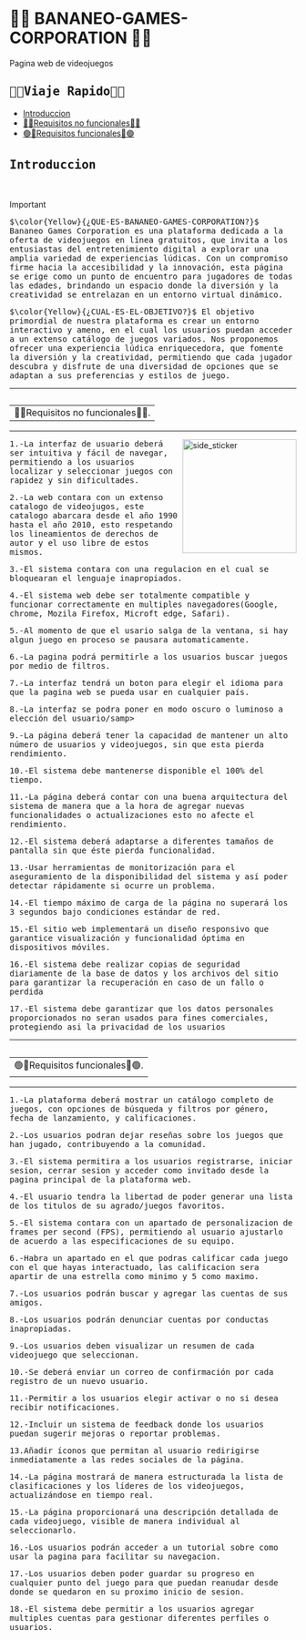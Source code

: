 # 🍌🐲 BANANEO-GAMES-CORPORATION 🐲🍌
Pagina web de videojuegos 


## <samp>💨🚀Viaje Rapido🚀💨</samp>

- [Introduccion](#introduccion)
- [🔴🐲Requisitos no funcionales🐲🔴](#--requisitos_no_funcionales--)
- [🟢🐲Requisitos funcionales🐲🟢](#--requisitos_funcionales--)

## <samp>Introduccion</samp>
<br>

> [!IMPORTANT]
>
> <samp>$\color{Yellow}{¿QUE-ES-BANANEO-GAMES-CORPORATION?}$ Bananeo Games Corporation es una plataforma dedicada a la oferta de videojuegos en línea gratuitos, que invita a los entusiastas del entretenimiento digital a explorar una amplia variedad de experiencias lúdicas. Con un compromiso firme hacia la accesibilidad y la innovación, esta página se erige como un punto de encuentro para jugadores de todas las edades, brindando un espacio donde la diversión y la creatividad se entrelazan en un entorno virtual dinámico.</samp>
>
> <samp>$\color{Yellow}{¿CUAL-ES-EL-OBJETIVO?}$ El objetivo primordial de nuestra plataforma es crear un entorno interactivo y ameno, en el cual los usuarios puedan acceder a un extenso catálogo de juegos variados. Nos proponemos ofrecer una experiencia lúdica enriquecedora, que fomente la diversión y la creatividad, permitiendo que cada jugador descubra y disfrute de una diversidad de opciones que se adaptan a sus preferencias y estilos de juego.</samp>

___


## <table><tr><td>🔴🐲Requisitos no funcionales🐲🔴.</td></tr></table>
___

<img align="right" width=200px height=200px alt="side_sticker" src="https://media.giphy.com/media/TEnXkcsHrP4YedChhA/giphy.gif" />

<samp>1.-La interfaz de usuario deberá ser intuitiva y fácil de navegar, permitiendo a los usuarios localizar y seleccionar juegos con rapidez y sin dificultades.</samp>

<samp>2.-La web contara con un extenso catalogo de videojugos, este catalogo abarcara desde el año 1990 hasta el año 2010, esto respetando los lineamientos de derechos de autor y el uso libre de estos mismos.</samp>

<samp>3.-El sistema contara con una regulacion en el cual se bloquearan el lenguaje inapropiados.</samp>

<samp>4.-El sistema web debe ser totalmente compatible y funcionar correctamente en multiples navegadores(Google, chrome, Mozila Firefox, Microft edge, Safari).</samp>

<samp>5.-Al momento de que el usario salga de la ventana, si hay algun juego en proceso se pausara automaticamente.</samp>

<samp>6.-La pagina podrá permitirle a los usuarios buscar juegos por medio de filtros.</samp>

<samp>7.-La interfaz tendrá un boton para elegir el idioma para que la pagina web se pueda usar en cualquier país.</samp>

<samp>8.-La interfaz se podra poner en modo oscuro o luminoso a elección del usuario/samp>

<samp>9.-La página deberá tener la capacidad de mantener un alto número de usuarios y videojuegos, sin que esta pierda rendimiento.</samp>

<samp>10.-El sistema debe mantenerse disponible el 100% del tiempo.</samp>

<samp>11.-La página deberá contar con una buena arquitectura del sistema de manera que a la hora de agregar nuevas funcionalidades o actualizaciones esto no afecte el rendimiento.</samp>

<samp>12.-El sistema deberá adaptarse a diferentes tamaños de pantalla sin que éste pierda funcionalidad.</samp>

<samp>13.-Usar herramientas de monitorización para el aseguramiento de la disponibilidad del sistema y así poder detectar rápidamente si ocurre un problema.</samp>

<samp>14.-El tiempo máximo de carga de la página no superará los 3 segundos bajo condiciones estándar de red.</samp>

<samp>15.-El sitio web implementará un diseño responsivo que garantice visualización y funcionalidad óptima en dispositivos móviles.</samp>

<samp>16.-El sistema debe realizar copias de seguridad diariamente de la base de datos y los archivos del sitio para garantizar la recuperación en caso de un fallo o perdida</samp>

<samp>17.-El sistema debe garantizar que los datos personales proporcionados no seran usados para fines comerciales, protegiendo asi la privacidad de los usuarios</samp>

___

## <table><tr><td>🟢🐲Requisitos funcionales🐲🟢.</td></tr></table>

___
<samp>1.-La plataforma deberá mostrar un catálogo completo de juegos, con opciones de búsqueda y filtros por género, fecha de lanzamiento, y calificaciones.</samp>

<samp>2.-Los usuarios podran dejar reseñas sobre los juegos que han jugado, contribuyendo a la comunidad.</samp>

<samp>3.-El sistema permitira a los usuarios registrarse, iniciar sesion, cerrar sesion y acceder como invitado desde la pagina principal de la plataforma web.</samp>

<samp>4.-El usuario tendra la libertad de poder generar una lista de los titulos de su agrado/juegos favoritos.</samp>

<samp>5.-El sistema contara con un apartado de personalizacion de frames per second (FPS), permitiendo al usuario ajustarlo de acuerdo a las especificaciones de su equipo.</samp>

<samp>6.-Habra un apartado en el que podras calificar cada juego con el que hayas interactuado, las calificacion sera apartir de una estrella como minimo y 5 como maximo.</samp>

<samp>7.-Los usuarios podrán buscar y agregar las cuentas de sus amigos.</samp>

<samp>8.-Los usuarios podrán denunciar cuentas por conductas inapropiadas.</samp>

<samp>9.-Los usuarios deben visualizar un resumen de cada videojuego que seleccionan.</samp>

<samp>10.-Se deberá enviar un correo de confirmación por cada registro de un nuevo usuario.</samp>

<samp>11.-Permitir a los usuarios elegir activar o no si desea recibir notificaciones.</samp>

<samp>12.-Incluir un sistema de feedback donde los usuarios puedan sugerir mejoras o reportar problemas.</samp>

<samp>13.Añadir íconos que permitan al usuario redirigirse inmediatamente a las redes sociales de la página.</samp>

<samp>14.-La página mostrará de manera estructurada la lista de clasificaciones y los líderes de los videojuegos, actualizándose en tiempo real.</samp>

<samp>15.-La página proporcionará una descripción detallada de cada videojuego, visible de manera individual al seleccionarlo.</samp>

<samp>16.-Los usuarios podrán acceder a un tutorial sobre como usar la pagina para facilitar su navegacion.</samp>

<samp>17.-Los usuarios deben poder guardar su progreso en cualquier punto del juego para que puedan reanudar desde donde se quedaron en su proximo inicio de sesion.</samp>

<samp>18.-El sistema debe permitir a los usuarios agregar multiples cuentas para gestionar diferentes perfiles o usuarios.</samp>
